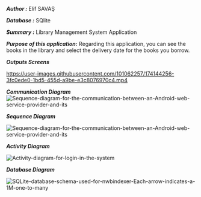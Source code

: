 ***Author :*** Elif SAVAŞ

***Database :*** SQlite

***Summary :*** Library Management System Application

***Purpose of this application:***
Regarding this application, you can see the books in the library and select the delivery date for the books you borrow.

***Outputs Screens***

https://user-images.githubusercontent.com/101062257/174144256-3fc0ede0-1bd5-455d-a9be-e3c8076970c4.mp4

***Communication Diagram***
![Sequence-diagram-for-the-communication-between-an-Android-web-service-provider-and-its](https://user-images.githubusercontent.com/101062257/176174377-e6174880-f07f-4680-be80-550f3d3c452f.png)

***Sequence Diagram***

![Sequence-diagram-for-the-communication-between-an-Android-web-service-provider-and-its](https://user-images.githubusercontent.com/101062257/176176553-3c7c184c-f6c5-495e-97c5-2a9f2b5a70cb.png)

***Activity Diagram***

![Activity-diagram-for-login-in-the-system](https://user-images.githubusercontent.com/101062257/174196715-de792bd2-a9d7-480c-a9c7-22f3a8da5a2c.png)

***Database Diagram***

![SQLite-database-schema-used-for-nwbindexer-Each-arrow-indicates-a-1M-one-to-many](https://user-images.githubusercontent.com/101062257/174196753-009ebbbb-e14c-4697-87a9-960996ea3ef5.png)
